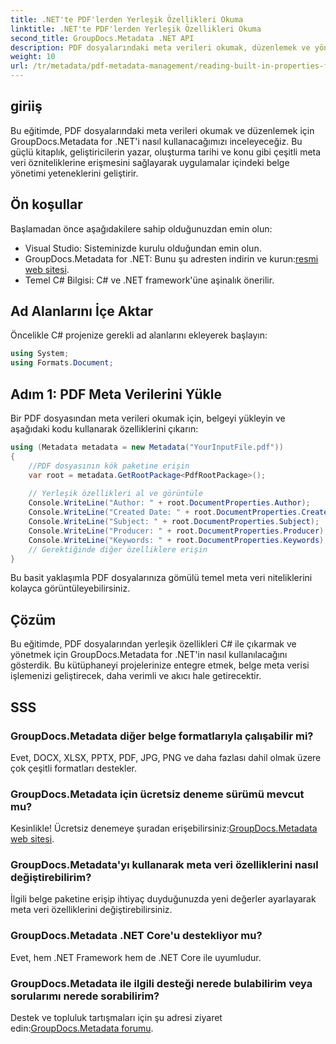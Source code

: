 ```yaml
---
title: .NET'te PDF'lerden Yerleşik Özellikleri Okuma
linktitle: .NET'te PDF'lerden Yerleşik Özellikleri Okuma
second_title: GroupDocs.Metadata .NET API
description: PDF dosyalarındaki meta verileri okumak, düzenlemek ve yönetmek için GroupDocs.Metadata for .NET'i etkili bir şekilde nasıl kullanacağınızı öğrenin. Bu eğitim adım adım bir kılavuz sağlar.
weight: 10
url: /tr/metadata/pdf-metadata-management/reading-built-in-properties-from-pdf/
---
```

## giriiş
Bu eğitimde, PDF dosyalarındaki meta verileri okumak ve düzenlemek için GroupDocs.Metadata for .NET'i nasıl kullanacağımızı inceleyeceğiz. Bu güçlü kitaplık, geliştiricilerin yazar, oluşturma tarihi ve konu gibi çeşitli meta veri özniteliklerine erişmesini sağlayarak uygulamalar içindeki belge yönetimi yeteneklerini geliştirir.

## Ön koşullar
Başlamadan önce aşağıdakilere sahip olduğunuzdan emin olun:

- Visual Studio: Sisteminizde kurulu olduğundan emin olun.
-  GroupDocs.Metadata for .NET: Bunu şu adresten indirin ve kurun:[resmi web sitesi](https://releases.groupdocs.com/metadata/net/).
- Temel C# Bilgisi: C# ve .NET framework'üne aşinalık önerilir.

## Ad Alanlarını İçe Aktar
Öncelikle C# projenize gerekli ad alanlarını ekleyerek başlayın:

```csharp
using System;
using Formats.Document;
```

## Adım 1: PDF Meta Verilerini Yükle
Bir PDF dosyasından meta verileri okumak için, belgeyi yükleyin ve aşağıdaki kodu kullanarak özelliklerini çıkarın:

```csharp
using (Metadata metadata = new Metadata("YourInputFile.pdf"))
{
    //PDF dosyasının kök paketine erişin
    var root = metadata.GetRootPackage<PdfRootPackage>();
    
    // Yerleşik özellikleri al ve görüntüle
    Console.WriteLine("Author: " + root.DocumentProperties.Author);
    Console.WriteLine("Created Date: " + root.DocumentProperties.CreatedDate);
    Console.WriteLine("Subject: " + root.DocumentProperties.Subject);
    Console.WriteLine("Producer: " + root.DocumentProperties.Producer);
    Console.WriteLine("Keywords: " + root.DocumentProperties.Keywords);
    // Gerektiğinde diğer özelliklere erişin
}
```

Bu basit yaklaşımla PDF dosyalarınıza gömülü temel meta veri niteliklerini kolayca görüntüleyebilirsiniz.

## Çözüm
Bu eğitimde, PDF dosyalarından yerleşik özellikleri C# ile çıkarmak ve yönetmek için GroupDocs.Metadata for .NET'in nasıl kullanılacağını gösterdik. Bu kütüphaneyi projelerinize entegre etmek, belge meta verisi işlemenizi geliştirecek, daha verimli ve akıcı hale getirecektir.

## SSS
### GroupDocs.Metadata diğer belge formatlarıyla çalışabilir mi?
Evet, DOCX, XLSX, PPTX, PDF, JPG, PNG ve daha fazlası dahil olmak üzere çok çeşitli formatları destekler.

### GroupDocs.Metadata için ücretsiz deneme sürümü mevcut mu?
 Kesinlikle! Ücretsiz denemeye şuradan erişebilirsiniz:[GroupDocs.Metadata web sitesi](https://releases.groupdocs.com/).

### GroupDocs.Metadata'yı kullanarak meta veri özelliklerini nasıl değiştirebilirim?
İlgili belge paketine erişip ihtiyaç duyduğunuzda yeni değerler ayarlayarak meta veri özelliklerini değiştirebilirsiniz.

### GroupDocs.Metadata .NET Core'u destekliyor mu?
Evet, hem .NET Framework hem de .NET Core ile uyumludur.

### GroupDocs.Metadata ile ilgili desteği nerede bulabilirim veya sorularımı nerede sorabilirim?
 Destek ve topluluk tartışmaları için şu adresi ziyaret edin:[GroupDocs.Metadata forumu](https://forum.groupdocs.com/c/metadata/14).